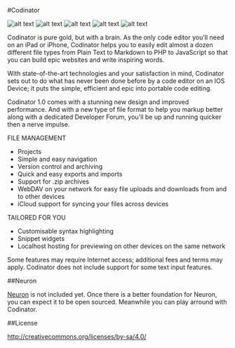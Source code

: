 #Codinator

![alt text](http://a4.mzstatic.com/us/r30/Purple69/v4/46/9b/8b/469b8b51-df2c-d425-d2cd-df0587f78cdc/screen480x480.jpeg "Screenshot 1")
![alt text](http://a1.mzstatic.com/us/r30/Purple69/v4/e7/2a/9c/e72a9cee-6c14-6986-f5d8-fa32b7fe180c/screen480x480.jpeg "Screenshot 2")
![alt text](http://a1.mzstatic.com/us/r30/Purple69/v4/61/d2/fb/61d2fba3-ffd3-03a2-819f-cc3011ed2b3c/screen480x480.jpeg "Screenshot 3")
![alt text](http://a4.mzstatic.com/us/r30/Purple69/v4/8d/dd/bb/8dddbbe1-54aa-bac5-1e48-91e76dfe5c86/screen480x480.jpeg "Screenshot 4")
![alt text](http://a1.mzstatic.com/us/r30/Purple69/v4/0b/d7/8d/0bd78d8c-d063-a244-d7ce-bfff24298c3d/screen480x480.jpeg "Screenshot 5")

Codinator is pure gold, but with a brain. As the only code editor you'll need on an iPad or iPhone, Codinator helps you to easily edit almost a dozen different file types from Plain Text to Markdown to PHP to JavaScript so that you can build epic websites and write inspiring words.

With state-of-the-art technologies and your satisfaction in mind, Codinator sets out to do what has never been done before by a code editor on an IOS Device; it puts the simple, efficient and epic into portable code editing.

Codinator 1.0 comes with a stunning new design and improved performance. And with a new type of file format to help you markup better along with a dedicated Developer Forum, you'll be up and running quicker then a nerve impulse.

FILE MANAGEMENT
* Projects
* Simple and easy navigation
* Version control and archiving
* Quick and easy exports and imports
* Support for .zip archives
* WebDAV on your network for easy file uploads and downloads from and to other devices
* iCloud support for syncing your files across devices

TAILORED FOR YOU
* Customisable syntax highlighting
* Snippet widgets
* Localhost hosting for previewing on other devices on the same network

Some features may require Internet access; additional fees and terms may apply. Codinator does not include support for some text input features.


##Neuron

[Neuron](http://vwas.cf/neuron/) is not included yet. Once there is a better foundation for Neuron, you can expect it to be open sourced. Meanwhile you can play arround with Codinator.



##License

http://creativecommons.org/licenses/by-sa/4.0/
